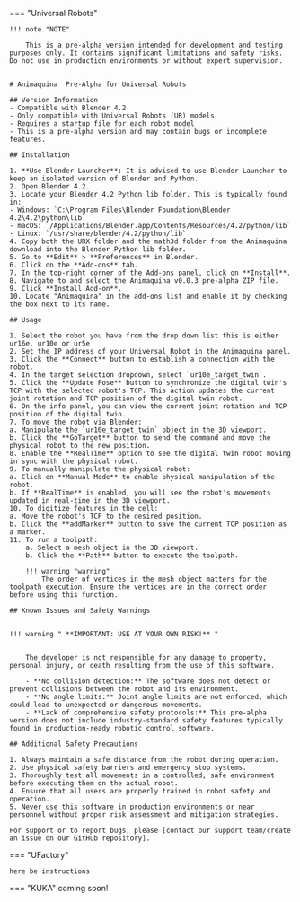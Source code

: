 === "Universal Robots"

    !!! note "NOTE"

        This is a pre-alpha version intended for development and testing purposes only. It contains significant limitations and safety risks. Do not use in production environments or without expert supervision.


    # Animaquina  Pre-Alpha for Universal Robots

    ## Version Information
    - Compatible with Blender 4.2
    - Only compatible with Universal Robots (UR) models
    - Requires a startup file for each robot model
    - This is a pre-alpha version and may contain bugs or incomplete features.

    ## Installation

    1. **Use Blender Launcher**: It is advised to use Blender Launcher to keep an isolated version of Blender and Python.
    2. Open Blender 4.2.
    3. Locate your Blender 4.2 Python lib folder. This is typically found in:
    - Windows: `C:\Program Files\Blender Foundation\Blender 4.2\4.2\python\lib`
    - macOS: `/Applications/Blender.app/Contents/Resources/4.2/python/lib`
    - Linux: `/usr/share/blender/4.2/python/lib`
    4. Copy both the URX folder and the math3d folder from the Animaquina download into the Blender Python lib folder.
    5. Go to **Edit** > **Preferences** in Blender.
    6. Click on the **Add-ons** tab.
    7. In the top-right corner of the Add-ons panel, click on **Install**.
    8. Navigate to and select the Animaquina v0.0.3 pre-alpha ZIP file.
    9. Click **Install Add-on**.
    10. Locate "Animaquina" in the add-ons list and enable it by checking the box next to its name.

    ## Usage

    1. Select the robot you have from the drop down list this is either ur16e, ur10e or ur5e
    2. Set the IP address of your Universal Robot in the Animaquina panel.
    3. Click the **Connect** button to establish a connection with the robot.
    4. In the target selection dropdown, select `ur10e_target_twin`.
    5. Click the **Update Pose** button to synchronize the digital twin's TCP with the selected robot's TCP. This action updates the current joint rotation and TCP position of the digital twin robot.
    6. On the info panel, you can view the current joint rotation and TCP position of the digital twin.
    7. To move the robot via Blender:
    a. Manipulate the `ur10e_target_twin` object in the 3D viewport.
    b. Click the **GoTarget** button to send the command and move the physical robot to the new position.
    8. Enable the **RealTime** option to see the digital twin robot moving in sync with the physical robot.
    9. To manually manipulate the physical robot:
    a. Click on **Manual Mode** to enable physical manipulation of the robot.
    b. If **RealTime** is enabled, you will see the robot's movements updated in real-time in the 3D viewport.
    10. To digitize features in the cell:
    a. Move the robot's TCP to the desired position.
    b. Click the **addMarker** button to save the current TCP position as a marker.
    11. To run a toolpath:
        a. Select a mesh object in the 3D viewport.
        b. Click the **Path** button to execute the toolpath.

        !!! warning "warning"
            The order of vertices in the mesh object matters for the toolpath execution. Ensure the vertices are in the correct order before using this function.

    ## Known Issues and Safety Warnings


    !!! warning " **IMPORTANT: USE AT YOUR OWN RISK!** "


        The developer is not responsible for any damage to property, personal injury, or death resulting from the use of this software.

        - **No collision detection:** The software does not detect or prevent collisions between the robot and its environment.
        - **No angle limits:** Joint angle limits are not enforced, which could lead to unexpected or dangerous movements.
        - **Lack of comprehensive safety protocols:** This pre-alpha version does not include industry-standard safety features typically found in production-ready robotic control software.

    ## Additional Safety Precautions

    1. Always maintain a safe distance from the robot during operation.
    2. Use physical safety barriers and emergency stop systems.
    3. Thoroughly test all movements in a controlled, safe environment before executing them on the actual robot.
    4. Ensure that all users are properly trained in robot safety and operation.
    5. Never use this software in production environments or near personnel without proper risk assessment and mitigation strategies.

    For support or to report bugs, please [contact our support team/create an issue on our GitHub repository].


=== "UFactory"

    here be instructions

=== "KUKA"
    coming soon!